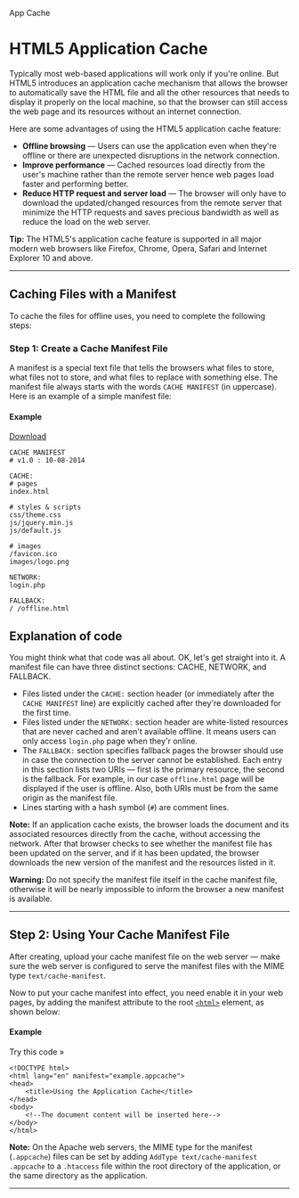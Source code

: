 App Cache 

# HTML5 Application Cache

Typically most web-based applications will work only if you're online. But HTML5 introduces an application cache mechanism that allows the browser to automatically save the HTML file and all the other resources that needs to display it properly on the local machine, so that the browser can still access the web page and its resources without an internet connection.

Here are some advantages of using the HTML5 application cache feature:

*   **Offline browsing** — Users can use the application even when they're offline or there are unexpected disruptions in the network connection.
*   **Improve performance** — Cached resources load directly from the user's machine rather than the remote server hence web pages load faster and performing better.
*   **Reduce HTTP request and server load** — The browser will only have to download the updated/changed resources from the remote server that minimize the HTTP requests and saves precious bandwidth as well as reduce the load on the web server.

**Tip:** The HTML5's application cache feature is supported in all major modern web browsers like Firefox, Chrome, Opera, Safari and Internet Explorer 10 and above.

* * *

## Caching Files with a Manifest

To cache the files for offline uses, you need to complete the following steps:

### Step 1: Create a Cache Manifest File

A manifest is a special text file that tells the browsers what files to store, what files not to store, and what files to replace with something else. The manifest file always starts with the words `CACHE MANIFEST` (in uppercase). Here is an example of a simple manifest file:

#### Example

[Download](https://www.tutorialrepublic.com/html-tutorial/../examples/downloads/html5-cache-manifest-file.zip "Download Source Code")

```markup
CACHE MANIFEST
# v1.0 : 10-08-2014
 
CACHE:
# pages
index.html
 
# styles & scripts
css/theme.css
js/jquery.min.js
js/default.js
 
# images
/favicon.ico
images/logo.png
 
NETWORK:
login.php
 
FALLBACK:
/ /offline.html
```

## Explanation of code

You might think what that code was all about. OK, let's get straight into it. A manifest file can have three distinct sections: CACHE, NETWORK, and FALLBACK.

*   Files listed under the `CACHE:` section header (or immediately after the `CACHE MANIFEST` line) are explicitly cached after they're downloaded for the first time.
*   Files listed under the `NETWORK:` section header are white-listed resources that are never cached and aren't available offline. It means users can only access `login.php` page when they'r online.
*   The `FALLBACK:` section specifies fallback pages the browser should use in case the connection to the server cannot be established. Each entry in this section lists two URIs — first is the primary resource, the second is the fallback. For example, in our case `offline.html` page will be displayed if the user is offline. Also, both URIs must be from the same origin as the manifest file.
*   Lines starting with a hash symbol (`#`) are comment lines.

**Note:** If an application cache exists, the browser loads the document and its associated resources directly from the cache, without accessing the network. After that browser checks to see whether the manifest file has been updated on the server, and if it has been updated, the browser downloads the new version of the manifest and the resources listed in it.

**Warning:** Do not specify the manifest file itself in the cache manifest file, otherwise it will be nearly impossible to inform the browser a new manifest is available.

* * *

## Step 2: Using Your Cache Manifest File

After creating, upload your cache manifest file on the web server — make sure the web server is configured to serve the manifest files with the MIME type `text/cache-manifest`.

Now to put your cache manifest into effect, you need enable it in your web pages, by adding the manifest attribute to the root [`<html>`](https://www.tutorialrepublic.com/html-reference/html-html-tag.php) element, as shown below:

#### Example

Try this code »

```markup
<!DOCTYPE html>
<html lang="en" manifest="example.appcache">
<head>
    <title>Using the Application Cache</title>
</head>
<body>
    <!--The document content will be inserted here-->
</body>
</html>
```

**Note:** On the Apache web servers, the MIME type for the manifest (`.appcache`) files can be set by adding `AddType text/cache-manifest .appcache` to a `.htaccess` file within the root directory of the application, or the same directory as the application.

* * *